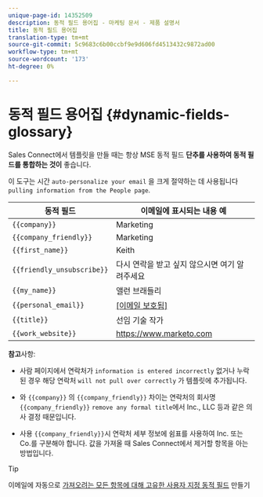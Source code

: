 ```yaml
---
unique-page-id: 14352509
description: 동적 필드 용어집 - 마케팅 문서 - 제품 설명서
title: 동적 필드 용어집
translation-type: tm+mt
source-git-commit: 5c9683c6b00ccbf9e9d606fd4513432c9872ad00
workflow-type: tm+mt
source-wordcount: '173'
ht-degree: 0%

---
```



# 동적 필드 용어집 {#dynamic-fields-glossary}

Sales Connect에서 템플릿을 만들 때는 항상 MSE 동적 필드 **단추를 사용하여 동적 필드를 통합하는 것이** 좋습니다.

이 도구는 시간 `auto-personalize your email` 을 크게 절약하는 데 사용됩니다 `pulling information from the People page`.

| 동적 필드 | 이메일에 표시되는 내용 예 |
|---|---|
| `{{company}}` | Marketing |
| `{{company_friendly}}` | Marketing |
| `{{first_name}}` | Keith |
| `{{friendly_unsubscribe}}` | 다시 연락을 받고 싶지 않으시면 여기 알려주세요 |
| `{{my_name}}` | 앨런 브래들리 |
| `{{personal_email}}` | [[이메일 보호됨]](http://docs.marketo.com/cdn-cgi/l/email-protection) |
| `{{title}}` | 선임 기술 작가 |
| `{{work_website}}` | https://www.marketo.com |

**참고**&#x200B;사항:

* 사람 페이지에서 연락처가 `information is entered incorrectly` 없거나 누락된 경우 해당 연락처 `will not pull over correctly` 가 템플릿에 추가됩니다.

* 와 `{{company}}` 의 `{{company_friendly}}` 차이는 연락처의 회사명 `{{company_friendly}}` `remove any formal title`에서 Inc., LLC 등과 같은 의사 결정 때문입니다.
* 사용 `{{company_friendly}}`시 연락처 세부 정보에 쉼표를 사용하여 Inc. 또는 Co.를 구분해야 합니다. 값을 가져올 때 Sales Connect에서 제거할 항목을 아는 방법입니다.

>[!TIP]
>
>이메일에 자동으로 [가져오려는 모든 항목에 대해 고유한 사용자 지정 동적 필드](http://docs.marketo.com/x/fADb) 만들기

